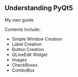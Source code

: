 ## Understanding PyQt5
<span>My own guide</span>

Contents Include:
- Simple Window Creation
- Label Creation
- Button Creation
- QLineEdit Widget
- Images
- CheckBoxes
- ComboBox

